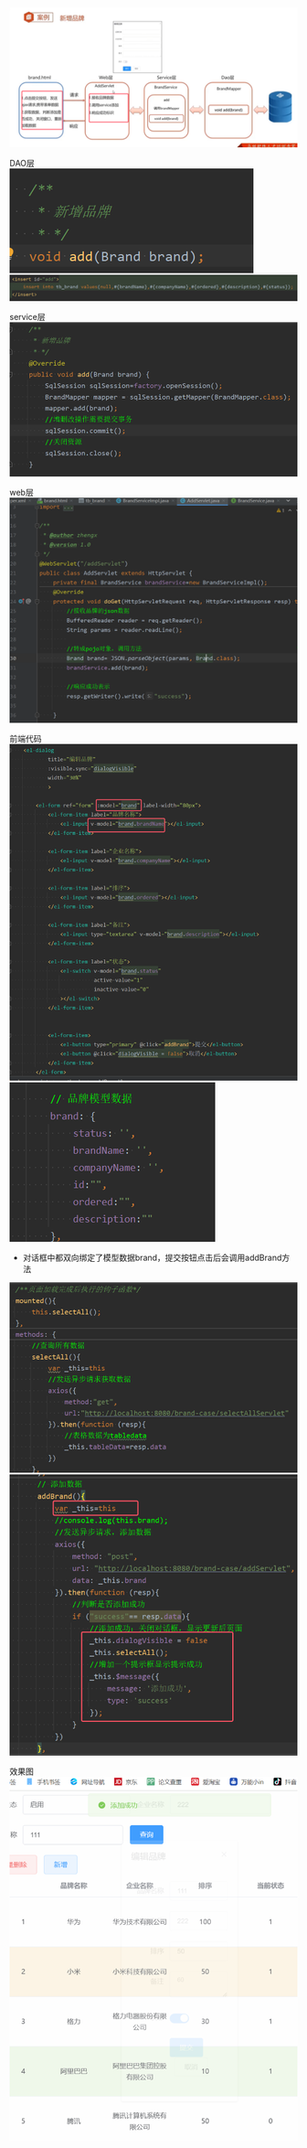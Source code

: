 ![](assets/02新增品牌/file-20250722171654572.png)

DAO层  
![](assets/02新增品牌/file-20250722172226309.png)![](assets/02新增品牌/file-20250722172246277.png)


service层  
![](assets/02新增品牌/file-20250722172630706.png)


web层   
![](assets/02新增品牌/file-20250722173240270.png)


前端代码  
![](assets/02新增品牌/file-20250722173939841.png)
![](assets/02新增品牌/file-20250722174009465.png)
* 对话框中都双向绑定了模型数据brand，提交按钮点击后会调用addBrand方法


![](assets/02新增品牌/file-20250722180259914.png)
![](assets/02新增品牌/file-20250722180849919.png)


效果图  
![](assets/02新增品牌/file-20250722180820446.png)